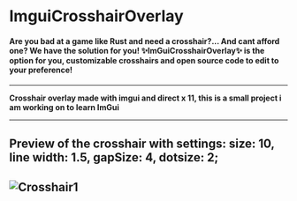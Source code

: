 # ImguiCrosshairOverlay

<h4>Are you bad at a game like Rust and need a crosshair?... And cant afford one? We have the solution for you! ✨ImGuiCrosshairOverlay✨ is the option for you, customizable crosshairs and open source code to edit to your preference!<h4>
  <hr>
  
Crosshair overlay made with imgui and direct x 11, this is a small project i am working on to learn ImGui 
<hr>
<h2>Preview of the crosshair with settings: size: 10, line width: 1.5, gapSize: 4, dotsize: 2;<h2>
<img src="https://i.imgur.com/Dc7ZcAT.png" alt="Crosshair1">
